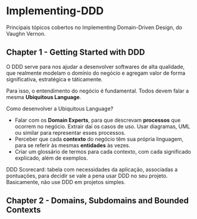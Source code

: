 # Implementing-DDD

Principais tópicos cobertos no Implementing Domain-Driven Design, do Vaughn Vernon.

## Chapter 1 - Getting Started with DDD

O DDD serve para nos ajudar a desenvolver softwares de alta qualidade, que realmente modelam o domínio do negócio e agregam valor de forma significativa, estratégica e táticamente.

Para isso, o entendimento do negócio é fundamental. Todos devem falar a mesma **Ubiquitous Language**.

Como desenvolver a Ubiquitous Language?
- Falar com os **Domain Experts**, para que descrevam **processos** que ocorrem no negócio. Extrair daí os casos de uso. Usar diagramas, UML ou similar para representar esses processos.
- Perceber que cada **contexto** do negócio têm sua própria linguagem, para se referir às mesmas **entidades** às vezes.
- Criar um glossário de termos para cada contexto, com cada significado explicado, além de exemplos.

DDD Scorecard: tabela com necessidades da aplicação, associadas a pontuações, para decidir se vale a pena usar DDD no seu projeto. Basicamente, não use DDD em projetos simples.

## Chapter 2 - Domains, Subdomains and Bounded Contexts


